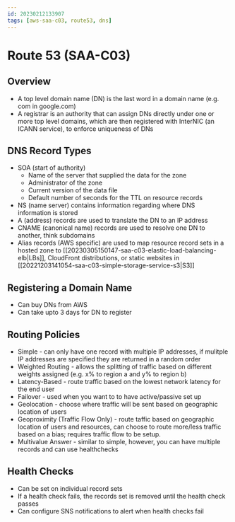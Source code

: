 ```yaml
---
id: 20230212133907
tags: [aws-saa-c03, route53, dns]
---
```


# Route 53 (SAA-C03)

## Overview

* A top level domain name (DN) is the last word in a domain name (e.g.
  com in google.com)
* A registrar is an authority that can assign DNs directly under one or
  more top level domains, which are then registered with InterNIC (an
  ICANN service), to enforce uniqueness of DNs

## DNS Record Types

* SOA (start of authority)
  * Name of the server that supplied the data for the zone
  * Administrator of the zone
  * Current version of the data file
  * Default number of seconds for the TTL on resource records
* NS (name server) contains information regarding where DNS information
  is stored
* A (address) records are used to translate the DN to an IP
  address
* CNAME (canonical name) records are used to resolve one DN to another,
  think subdomains
* Alias records (AWS specific) are used to map resource record sets in a
  hosted zone to [[20230305150147-saa-c03-elastic-load-balancing-elb|LBs]], CloudFront
  distributions, or static websites in
  [[20221203141054-saa-c03-simple-storage-service-s3|S3]]

## Registering a Domain Name

* Can buy DNs from AWS
* Can take upto 3 days for DN to register

## Routing Policies

* Simple - can only have one record with multiple IP addresses, if
  mulitple IP addresses are specified they are returned in a random
  order
* Weighted Routing - allows the splitting of traffic based on different
  weights assigned (e.g. x% to region a and y% to region b)
* Latency-Based - route traffic based on the lowest network latency for
  the end user
* Failover - used when you want to to have active/passive set up
* Geolocation - choose where traffic will be sent based on geographic
  location of users
* Geoproximity (Traffic Flow Only) - route taffic based on geographic
  location of users and resources, can choose to route more/less traffic
  based on a bias; requires traffic flow to be setup.
* Multivalue Answer - similar to simple, however, you can have multiple
  records and can use healthchecks

## Health Checks

* Can be set on individual record sets
* If a health check fails, the records set is removed until the health
  check passes
* Can configure SNS notifications to alert when health checks fail
